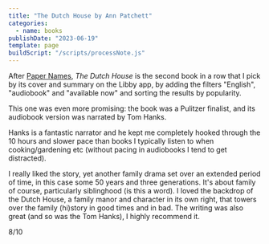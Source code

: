 ```yaml
---
title: "The Dutch House by Ann Patchett"
categories:
  - name: books
publishDate: "2023-06-19"
template: page
buildScript: "/scripts/processNote.js"
---
```


After [Paper Names](/notes/paper-names-by-susie-luo/), _The Dutch House_ is the second book in a row that I pick by its cover and summary on the Libby app, by adding the filters "English", "audiobook" and "available now" and sorting the results by popularity.

This one was even more promising: the book was a Pulitzer finalist, and its audiobook version was narrated by Tom Hanks.

Hanks is a fantastic narrator and he kept me completely hooked through the 10 hours and slower pace than books I typically listen to when cooking/gardening etc (without pacing in audiobooks I tend to get distracted).

I really liked the story, yet another family drama set over an extended period of time, in this case some 50 years and three generations. It's about family of course, particularly siblinghood (is this a word). I loved the backdrop of the Dutch House, a family manor and character in its own right, that towers over the family (hi)story in good times and in bad. The writing was also great (and so was the Tom Hanks), I highly recommend it.

8/10
